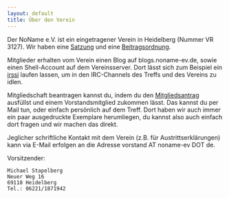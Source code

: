 ```yaml
---
layout: default
title: Über den Verein
---
```


Der NoName e.V. ist ein eingetragener Verein in Heidelberg (Nummer VR 3127).
Wir haben eine [Satzung](satzung.html) und eine
[Beitragsordnung](beitragsordnung.html).

Mitglieder erhalten vom Verein einen Blog auf blogs.noname-ev.de, sowie einen
Shell-Account auf dem Vereinsserver. Dort lässt sich zum Beispiel ein
[irssi](http://www.irssi.org/) laufen lassen, um in den IRC-Channels des Treffs
und des Vereins zu idlen.

Mitgliedschaft beantragen kannst du, indem du den
[Mitgliedsantrag](mitgliedsantrag.pdf) ausfüllst und einem Vorstandsmitglied
zukommen lässt. Das kannst du per Mail tun, oder einfach persönlich auf dem
Treff. Dort haben wir auch immer ein paar ausgedruckte Exemplare herumliegen,
du kannst also auch einfach dort fragen und wir machen das direkt.

Jeglicher schriftliche Kontakt mit dem Verein (z.B. für Austrittserklärungen)
kann via E-Mail erfolgen an die Adresse vorstand AT noname-ev DOT de.

Vorsitzender:

	Michael Stapelberg
	Neuer Weg 16
	69118 Heidelberg
	Tel.: 06221/1871942
